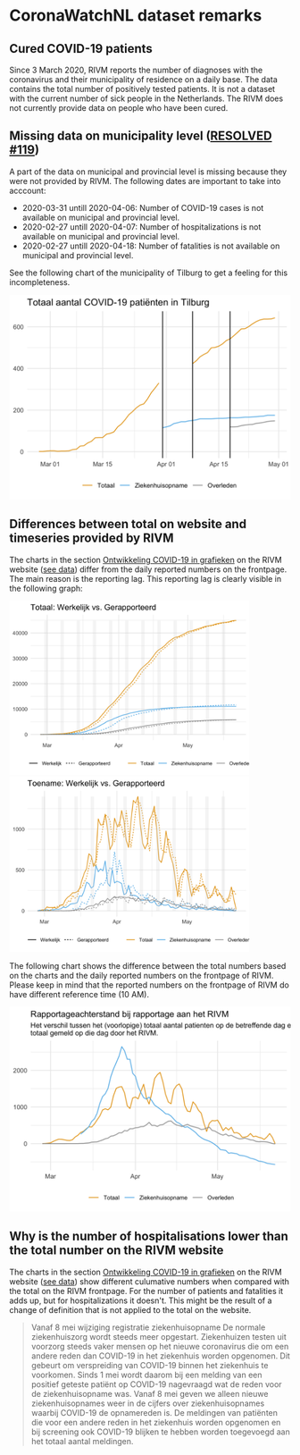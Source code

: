 # CoronaWatchNL dataset remarks

## Cured COVID-19 patients

Since 3 March 2020, RIVM reports the number of diagnoses with the coronavirus and their municipality of residence on a daily base. The data contains the total number of positively tested patients. It is not a dataset with the current number of sick people in the Netherlands. The RIVM does not currently provide data on people who have been cured.

## Missing data on municipality level ([RESOLVED #119](https://github.com/J535D165/CoronaWatchNL/pull/119))



A part of the data on municipal and provincial level is missing because they were not provided by RIVM. The following dates are important to take into acccount:

- 2020-03-31 untill 2020-04-06: Number of COVID-19 cases is not available on municipal and provincial level.
- 2020-02-27 untill 2020-04-07: Number of hospitalizations is not available on municipal and provincial level.
- 2020-02-27 untill 2020-04-18: Number of fatalities is not available on municipal and provincial level.

See the following chart of the municipality of Tilburg to get a feeling for this incompleteness.

[![plots/remarks_plot_tilburg.png](https://github.com/J535D165/CoronaWatchNL/raw/ce50153440309daa5e1b5d01055c6fdcda313bee/plots/remarks_plot_tilburg.png)](plots)

## Differences between total on website and timeseries provided by RIVM

The charts in the section [Ontwikkeling COVID-19 in grafieken](https://www.rivm.nl/coronavirus-covid-19/grafieken) on the RIVM website ([see data](data/rivm_NL_covid19_national_by_date/rivm_NL_covid19_national_by_date_latest.csv)) differ from the daily reported numbers on the frontpage. The main reason is the reporting lag. This reporting lag is clearly visible in  the following graph:

[<img src="plots/overview_plot_true_vs_reported.png" width="430">](plots) [<img src="plots/overview_plot_true_vs_reported_diff.png" width="430">](plots)

The following chart shows the difference between the total numbers based on the charts and the daily reported numbers on the frontpage of RIVM. Please keep in mind that the reported numbers on the frontpage of RIVM do have different reference time (10 AM).

 [![plots/remarks_plot_rapportageachterstand.png](plots/remarks_plot_rapportageachterstand.png)](plots)

 ## Why is the number of hospitalisations lower than the total number on the RIVM website

The charts in the section [Ontwikkeling COVID-19 in grafieken](https://www.rivm.nl/coronavirus-covid-19/grafieken) on the RIVM website ([see data](data/rivm_NL_covid19_national_by_date/rivm_NL_covid19_national_by_date_latest.csv)) show different culumative numbers when compared with the total on the RIVM frontpage. For the number of patients and fatalities it adds up, but for hospitalizations it doesn't. This might be the result of a change of definition that is not applied to the total on the website.

> Vanaf 8 mei wijziging registratie ziekenhuisopname
De normale ziekenhuiszorg wordt steeds meer opgestart. Ziekenhuizen testen uit voorzorg steeds vaker mensen op het nieuwe coronavirus die om een andere reden dan COVID-19 in het ziekenhuis worden opgenomen. Dit gebeurt om verspreiding van COVID-19 binnen het ziekenhuis te voorkomen. Sinds 1 mei wordt daarom bij een melding van een positief geteste patiënt op COVID-19 nagevraagd wat de reden voor de ziekenhuisopname was.
Vanaf 8 mei geven we alleen nieuwe ziekenhuisopnames weer in de cijfers over ziekenhuisopnames waarbij COVID-19  de opnamereden is. De meldingen van patiënten die voor een andere reden in het ziekenhuis worden opgenomen en bij screening ook COVID-19 blijken te hebben worden toegevoegd aan het totaal aantal meldingen.




